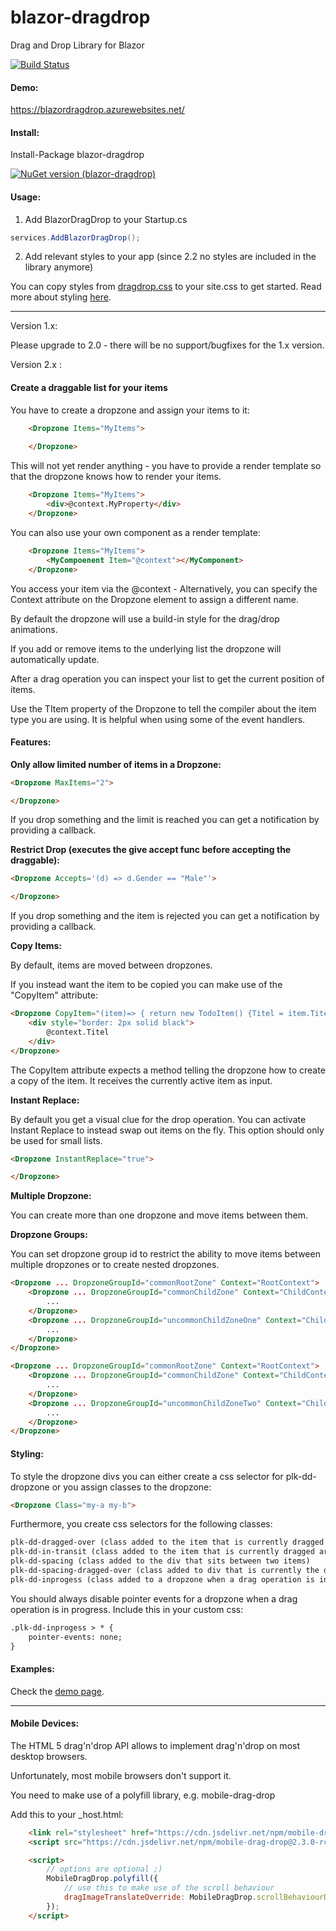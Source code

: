 # blazor-dragdrop
Drag and Drop Library for Blazor

[![Build Status](https://dev.azure.com/postlagerkarte/blazor-dragdrop/_apis/build/status/Postlagerkarte.blazor-dragdrop?branchName=master)](https://dev.azure.com/postlagerkarte/blazor-dragdrop/_build/latest?definitionId=3&branchName=master)

#### Demo:

https://blazordragdrop.azurewebsites.net/

#### Install:

Install-Package blazor-dragdrop

[![NuGet version (blazor-dragdrop)](https://img.shields.io/nuget/v/blazor-dragdrop.svg?style=flat-square)](https://www.nuget.org/packages/blazor-dragdrop)

#### Usage:

1) Add BlazorDragDrop to your Startup.cs

```csharp
services.AddBlazorDragDrop();
```

2) Add relevant styles to your app (since 2.2 no styles are included in the library anymore)

You can copy styles from [dragdrop.css](Plk.Blazor.DragDrop.Demo/wwwroot/css/dragdrop.css) to your site.css to get started. Read more about styling [here](#styling).

------

Version 1.x:

Please upgrade to 2.0 - there will be no support/bugfixes for the 1.x version.

Version 2.x :

#### Create a draggable list for your items

You have to create a dropzone and assign your items to it:

```html
    <Dropzone Items="MyItems">
        
    </Dropzone>
```
This will not yet render anything - you have to provide a render template so that the dropzone knows how to render your items. 

```html
    <Dropzone Items="MyItems">
        <div>@context.MyProperty</div>
    </Dropzone>
```

You can also use your own component as a render template:

```html
    <Dropzone Items="MyItems">
        <MyCompoenent Item="@context"></MyComponent>
    </Dropzone>
```
You access your item via the @context - Alternatively, you can specify the Context attribute on the Dropzone element to assign a different name.

By default the dropzone will use a build-in style for the drag/drop animations. 

If you add or remove items to the underlying list the dropzone will automatically update. 

After a drag operation you can inspect your list to get the current position of items. 

Use the TItem property of the Dropzone to tell the compiler about the item type you are using. It is helpful when using some of the event handlers. 

#### Features:

**Only allow limited number of items in a Dropzone:** 

```html
<Dropzone MaxItems="2">

</Dropzone>
```
If you drop something and the limit is reached you can get a notification by providing a callback.

**Restrict Drop (executes the give accept func before accepting the draggable):**

```html
<Dropzone Accepts='(d) => d.Gender == "Male"'>

</Dropzone>
```
If you drop something and the item is rejected you can get a notification by providing a callback.

**Copy Items:**

By default, items are moved between dropzones. 

If you instead want the item to be copied you can make use of the "CopyItem" attribute:

```html
<Dropzone CopyItem="(item)=> { return new TodoItem() {Titel = item.Titel}; }" Items="MyThirdList" TItem="TodoItem" OnItemDrop="@((i)=>lastdropped = i)">
    <div style="border: 2px solid black">
        @context.Titel
    </div>
</Dropzone>
```
The CopyItem attribute expects a method telling the dropzone how to create a copy of the item. It receives the currently active item as input.

**Instant Replace:**

By default you get a visual clue for the drop operation. You can activate Instant Replace to instead swap out items on the fly. This option should only be used for small lists.

```html
<Dropzone InstantReplace="true">

</Dropzone>
```


**Multiple Dropzone:**

You can create more than one dropzone and move items between them.


**Dropzone Groups:**

You can set dropzone group id to restrict the ability to move items between multiple dropzones or to create nested dropzones.

```html
<Dropzone ... DropzoneGroupId="commonRootZone" Context="RootContext">
	<Dropzone ... DropzoneGroupId="commonChildZone" Context="ChildContext">
		...
	</Dropzone>
	<Dropzone ... DropzoneGroupId="uncommonChildZoneOne" Context="ChildContext">
		...
	</Dropzone>
</Dropzone>

<Dropzone ... DropzoneGroupId="commonRootZone" Context="RootContext">
	<Dropzone ... DropzoneGroupId="commonChildZone" Context="ChildContext">
		...
	</Dropzone>
	<Dropzone ... DropzoneGroupId="uncommonChildZoneTwo" Context="ChildContext">
		...
	</Dropzone>
</Dropzone>
```

#### Styling:

To style the dropzone divs you can either create a css selector for plk-dd-dropzone or you assign classes to the dropzone:

```html
<Dropzone Class="my-a my-b">
```

Furthermore, you create css selectors for the following classes:

```html
plk-dd-dragged-over (class added to the item that is currently dragged over)
plk-dd-in-transit (class added to the item that is currently dragged around)
plk-dd-spacing (class added to the div that sits between two items)
plk-dd-spacing-dragged-over (class added to div that is currently the drop target)
plk-dd-inprogess (class added to a dropzone when a drag operation is in progress)
```

You should always disable pointer events for a dropzone when a drag operation is in progress. Include this in your custom css:

```html
.plk-dd-inprogess > * {
    pointer-events: none;
}
```

#### Examples:

Check the [demo page](https://blazordragdrop.azurewebsites.net).

------
#### Mobile Devices:

The HTML 5 drag'n'drop API allows to implement drag'n'drop on most desktop browsers.

Unfortunately, most mobile browsers don't support it. 

You need to make use of a polyfill library, e.g. mobile-drag-drop

Add this to your _host.html:

```html
    <link rel="stylesheet" href="https://cdn.jsdelivr.net/npm/mobile-drag-drop@2.3.0-rc.2/default.css">
    <script src="https://cdn.jsdelivr.net/npm/mobile-drag-drop@2.3.0-rc.2/index.min.js"></script>

    <script>
        // options are optional ;)
        MobileDragDrop.polyfill({
            // use this to make use of the scroll behaviour
            dragImageTranslateOverride: MobileDragDrop.scrollBehaviourDragImageTranslateOverride
        });
    </script>
```


